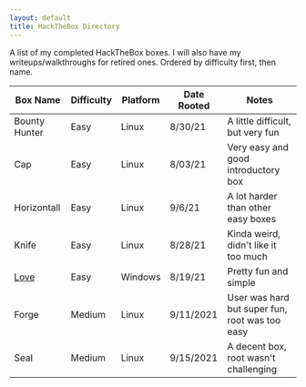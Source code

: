 ```yaml
---
layout: default
title: HackTheBox Directory
---
```

A list of my completed HackTheBox boxes. I will also have my writeups/walkthroughs for retired ones. Ordered by difficulty first, then name.
<br />

| Box Name  | Difficulty | Platform | Date Rooted | Notes |
| ------------- | ------------- | ------------- |------------- |------------- |
| Bounty Hunter | Easy | Linux | 8/30/21 | A little difficult, but very fun |
| Cap | Easy | Linux | 8/03/21 | Very easy and good introductory box |
| Horizontall | Easy | Linux | 9/6/21 | A lot harder than other easy boxes |
| Knife | Easy | Linux | 8/28/21 | Kinda weird, didn't like it too much |
| <a href="https://susmdt.github.io/Nigerald/HTB/Love"> Love </a>  | Easy | Windows | 8/19/21 | Pretty fun and simple |
| Forge | Medium | Linux | 9/11/2021 | User was hard but super fun, root was too easy |
| Seal | Medium | Linux | 9/15/2021 | A decent box, root wasn't challenging |
